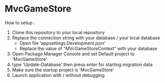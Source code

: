 # MvcGameStore

How to setup :

1. Clone this repository to your local repository
2. Replace the connection string with your database / your local database
   - Open file 'appsettings.Development.json'
   - Replace the value of "MVcGameStoreContext" with your database
3. Open Package Manager Console and set Default project to 'MvcGameStore'
4. type 'Update-Database' then press enter for starting migration data
5. Make sure the startup project is 'MvcGameStore'
6. Launch application with / without debugging
